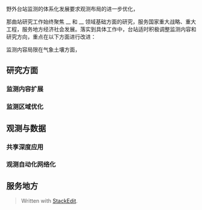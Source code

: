 野外台站监测的体系化发展要求观测布局的进一步优化，

那曲站研究工作始终聚焦 __ 和 __ 领域基础方面的研究，服务国家重大战略、重大工程，服务地方经济社会发展。落实到具体工作中，台站适时积极调整监测内容和研究方向，重点在以下方面进行改进：

监测内容局限在气象土壤方面，
## 研究方面
### 监测内容扩展
### 监测区域优化

## 观测与数据
### 共享深度应用
### 观测自动化网络化

## 服务地方

> Written with [StackEdit](https://stackedit.io/).
<!--stackedit_data:
eyJoaXN0b3J5IjpbLTIwOTg3MzgxNTgsMjA4NzEzMTY3NywyNz
UzNDkwNzcsLTk2OTYwMDE0MywtMzU1NjExMDU3LC0xMTkxMTMx
MzU5LDE3OTY0OTU2MzgsNzMwOTk4MTE2XX0=
-->